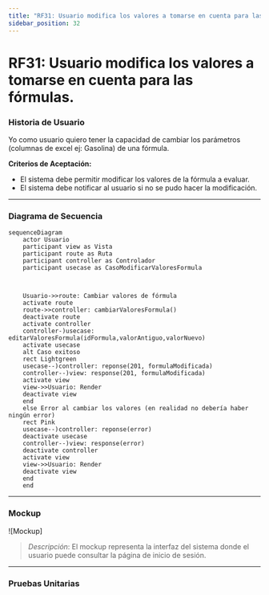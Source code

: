 ```yaml
---
title: "RF31: Usuario modifica los valores a tomarse en cuenta para las fórmulas."  
sidebar_position: 32
---
```


# RF31: Usuario modifica los valores a tomarse en cuenta para las fórmulas.

### Historia de Usuario

Yo como usuario quiero tener la capacidad de cambiar los parámetros (columnas de excel ej: Gasolina) de una fórmula.

  **Criterios de Aceptación:**
  - El sistema debe permitir modificar los valores de la fórmula a evaluar.
  - El sistema debe notificar al usuario si no se pudo hacer la modificación.
---

### Diagrama de Secuencia

``` mermaid
sequenceDiagram
    actor Usuario
    participant view as Vista
    participant route as Ruta
    participant controller as Controlador
    participant usecase as CasoModificarValoresFormula



    Usuario->>route: Cambiar valores de fórmula
    activate route
    route->>controller: cambiarValoresFormula()
    deactivate route
    activate controller
    controller-)usecase: editarValoresFormula(idFormula,valorAntiguo,valorNuevo)
    activate usecase
    alt Caso exitoso
    rect Lightgreen
    usecase--)controller: reponse(201, formulaModificada)
    controller--)view: response(201, formulaModificada)
    activate view
    view->>Usuario: Render
    deactivate view
    end
    else Error al cambiar los valores (en realidad no debería haber ningún error)
    rect Pink
    usecase--)controller: reponse(error)
    deactivate usecase
    controller--)view: response(error)
    deactivate controller
    activate view
    view->>Usuario: Render
    deactivate view
    end
    end
```

---

### Mockup

![Mockup]

> *Descripción*: El mockup representa la interfaz del sistema donde el usuario puede consultar la página de inicio de sesión. 

---

### Pruebas Unitarias 

